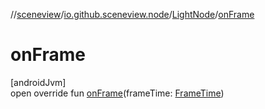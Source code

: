 //[sceneview](../../../index.md)/[io.github.sceneview.node](../index.md)/[LightNode](index.md)/[onFrame](on-frame.md)

# onFrame

[androidJvm]\
open override fun [onFrame](on-frame.md)(frameTime: [FrameTime](../../io.github.sceneview.utils/-frame-time/index.md))
